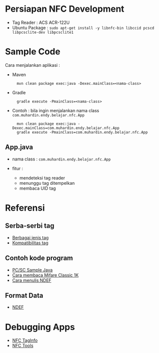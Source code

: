 # Persiapan NFC Development #

* Tag Reader : ACS ACR-122U
* Ubuntu Package : `sudo apt-get install -y libnfc-bin libccid pcscd libpcsclite-dev libpcsclite1`


# Sample Code #

Cara menjalankan aplikasi : 

* Maven

        mvn clean package exec:java -Dexec.mainClass=<nama-class>


* Gradle

        gradle execute -PmainClass=<nama-class>
        
* Contoh : bila ingin menjalankan nama class `com.muhardin.endy.belajar.nfc.App`

        mvn clean package exec:java -Dexec.mainClass=com.muhardin.endy.belajar.nfc.App
        gradle execute -PmainClass=com.muhardin.endy.belajar.nfc.App

## App.java ##

* nama class : `com.muhardin.endy.belajar.nfc.App`
* fitur : 

    * mendeteksi tag reader
    * menunggu tag ditempelkan
    * membaca UID tag


# Referensi #

## Serba-serbi tag ##
* [Berbagai jenis tag](http://www.radio-electronics.com/info/wireless/nfc/near-field-communications-tags-types.php)
* [Kompatibilitas tag](http://www.andytags.com/nfc-tags-compatibility-issues.html#.VIgCLd_vanY)

## Contoh kode program ##
* [PC/SC Sample Java](http://ludovicrousseau.blogspot.com/2010/06/pcsc-sample-in-java.html)
* [Cara membaca Mifare Classic 1K](http://ieatbinary.com/2009/02/11/reading-mifare-1k-card-using-java-in-linux/)
* [Cara menulis NDEF](http://www.framentos.com/en/android-tutorial/2012/07/31/write-hello-world-into-a-nfc-tag-with-a/)

## Format Data ##

* [NDEF](http://developer.nokia.com/community/wiki/Understanding_NFC_Data_Exchange_Format_(NDEF)_messages)

# Debugging Apps #
* [NFC TagInfo](https://play.google.com/store/apps/details?id=at.mroland.android.apps.nfctaginfo&hl=en)
* [NFC Tools](https://github.com/grundid/nfctools-examples)

